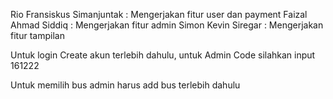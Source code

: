 Rio Fransiskus Simanjuntak : Mengerjakan fitur user dan payment
Faizal Ahmad Siddiq : Mengerjakan fitur admin
Simon Kevin Siregar : Mengerjakan fitur tampilan

Untuk login Create akun terlebih dahulu,
untuk Admin Code silahkan input 161222

Untuk memilih bus admin harus add bus terlebih dahulu
